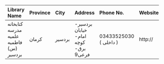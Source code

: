 | Library Name                           | Province   | City   | Address                                                                | Phone No.              | Website   |
|:---------------------------------------|:-----------|:-------|:-----------------------------------------------------------------------|:-----------------------|:----------|
| کتابخانه مدرسه علمیه فاطمیه (س) بردسیر | کرمان      | بردسیر | بردسیر- خیابان امام- کوچه برق- فرعی9                                   | 03433525030 ( داخلی  ) | http://   |